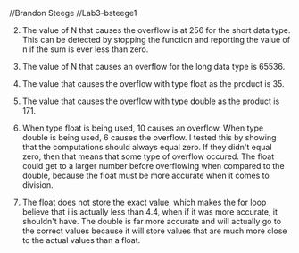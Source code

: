 //Brandon Steege
//Lab3-bsteege1

2. The value of N that causes the overflow is at 256 for the short data type.
   This can be detected by stopping the function and reporting the value of n if the sum is ever less than zero. 

3. The value of N that causes an overflow for the long data type is 65536. 

4. The value that causes the overflow with type float as the product is 35.

5. The value that causes the overflow with type double as the product is 171.

6. When type float is being used, 10 causes an overflow. When type double is being used,
   6 causes the overflow. I tested this by showing that the computations should always equal zero. 
   If they didn't equal zero, then that means that some type of overflow occured. The float could get 
   to a larger number before overflowing when compared to the double, because the float must be more 
   accurate when it comes to division. 

7. The float does not store the exact value, which makes the for loop believe that i is actually less
   than 4.4, when if it was more accurate, it shouldn't have. The double is far more accurate 
   and will actually go to the correct values because it will store values that are much more close to the actual
   values than a float. 
